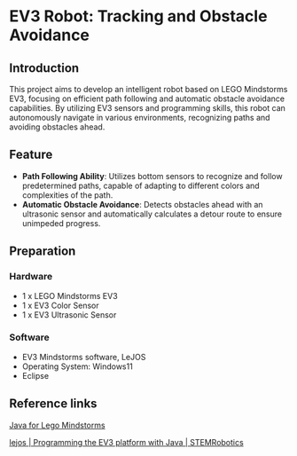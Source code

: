 # EV3 Robot: Tracking and Obstacle Avoidance



## Introduction
This project aims to develop an intelligent robot based on LEGO Mindstorms EV3, focusing on efficient path following and automatic obstacle avoidance capabilities. By utilizing EV3 sensors and programming skills, this robot can autonomously navigate in various environments, recognizing paths and avoiding obstacles ahead.



## Feature
- **Path Following Ability**: Utilizes bottom sensors to recognize and follow predetermined paths, capable of adapting to different colors and complexities of the path.
- **Automatic Obstacle Avoidance**: Detects obstacles ahead with an ultrasonic sensor and automatically calculates a detour route to ensure unimpeded progress.



## Preparation
### Hardware
- 1 x LEGO Mindstorms EV3
- 1 x EV3 Color Sensor
- 1 x EV3 Ultrasonic Sensor

### Software
- EV3 Mindstorms software, LeJOS
- Operating System: Windows11
- Eclipse



## Reference links 

[Java for Lego Mindstorms](https://lejos.sourceforge.io/)

[lejos | Programming the EV3 platform with Java | STEMRobotics](https://stemrobotics.cs.pdx.edu/node/4576.html)




